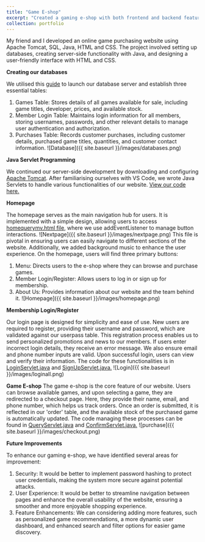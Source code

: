 ```yaml
---
title: "Game E-shop"
excerpt: "Created a gaming e-shop with both frontend and backend features <br/><img src='/aboutme/images/gameshoppic.png' style='width:300px; height:auto;'>"
collection: portfolio
---
```


My friend and I developed an online game purchasing website using Apache Tomcat, SQL, Java, HTML and CSS. The project involved setting up databases, creating server-side functionality with Java, and designing a user-friendly interface with HTML and CSS.

**Creating our databases**

We utilised this [guide](https://www3.ntu.edu.sg/home/ehchua/Programming/sql/MySQL_HowTo.html) to launch our database server and establish three essential tables: 
1. Games Table: Stores details of all games available for sale, including game titles, developer, prices, and available stock.
2. Member Login Table: Maintains login information for all members, storing usernames, passwords, and other relevant details to manage user authentication and authorization.
3. Purchases Table: Records customer purchases, including customer details, purchased game titles, quantities, and customer contact information.
![Database]({{ site.baseurl }}/images/databases.png)

**Java Servlet Programming**

We continued our server-side development by downloading and configuring [Apache Tomcat](https://www3.ntu.edu.sg/home/ehchua/Programming/howto/Tomcat_HowTo.html). After familiarising ourselves with VS Code, we wrote Java Servlets to handle various functionalities of our website. [View our code here.](https://github.com/h-wenxuan/gaming-eshop/tree/master)

**Homepage**

The homepage serves as the main navigation hub for users. It is implemented with a simple design, allowing users to access [homequerymv.html file](https://github.com/h-wenxuan/gaming-eshop/blob/master/homequerymv.html), where we use addEventListener to manage button interactions. 
![Nextpage]({{ site.baseurl }}/images/nextpage.png)
This file is pivotal in ensuring users can easily navigate to different sections of the website. Additionally, we added background music to enhance the user experience. On the homepage, users will find three primary buttons:
1. Menu: Directs users to the e-shop where they can browse and purchase games.
2. Member Login/Register: Allows users to log in or sign up for membership.
3. About Us: Provides information about our website and the team behind it.
![Homepage]({{ site.baseurl }}/images/homepage.png)

**Membership Login/Register**

Our login page is designed for simplicity and ease of use. New users are required to register, providing their username and password, which are validated against our userpass table. This registration process enables us to send personalized promotions and news to our members. If users enter incorrect login details, they receive an error message. We also ensure email and phone number inputs are valid. Upon successful login, users can view and verify their information. The code for these functionalities is in [LoginServlet.java](https://github.com/h-wenxuan/gaming-eshop/blob/master/WEB-INF/classes/LoginServlet.java) and [SignUpServlet.java.](https://github.com/h-wenxuan/gaming-eshop/blob/master/WEB-INF/classes/SignUpServlet.java)
![Login]({{ site.baseurl }}/images/loginall.png)

**Game E-shop**
The game e-shop is the core feature of our website. Users can browse available games, and upon selecting a game, they are redirected to a checkout page. Here, they provide their name, email, and phone number, which helps us track orders. Once an order is submitted, it is reflected in our 'order' table, and the available stock of the purchased game is automatically updated. The code managing these processes can be found in [QueryServlet.java](https://github.com/h-wenxuan/gaming-eshop/blob/master/WEB-INF/classes/QueryServlet.java) and [ConfirmServlet.java.](https://github.com/h-wenxuan/gaming-eshop/blob/master/WEB-INF/classes/ConfirmServlet.java)
![purchase]({{ site.baseurl }}/images/checkout.png)

**Future Improvements**

To enhance our gaming e-shop, we have identified several areas for improvement:
1. Security: It would be better to implement password hashing to protect user credentials, making the system more secure against potential attacks.
2. User Experience: It would be better to streamline navigation between pages and enhance the overall usability of the website, ensuring a smoother and more enjoyable shopping experience.
3. Feature Enhancements: We can considering adding more features, such as personalized game recommendations, a more dynamic user dashboard, and enhanced search and filter options for easier game discovery.

